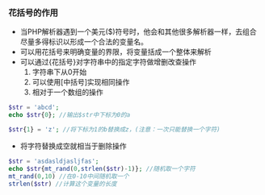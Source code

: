 ### 花括号的作用

* 当PHP解析器遇到一个美元($)符号时，他会和其他很多解析器一样，去组合尽量多得标识以形成一个合法的变量名。
* 可以用花括号来明确变量的界限，将变量括成一个整体来解析
* 可以通过{花括号}对字符串中的指定字符做增删改查操作
  1. 字符串下从0开始
  2. 可以使用[中括号]实现相同操作
  3. 相对于一个数组的操作
```PHP
$str = 'abcd';
echo $str{0}; //输出$str中下标为0的a

$str{1} = 'z'; //将下标为1的b替换成z，(注意：一次只能替换一个字符)
```
* 将字符替换成空就相当于删除操作

```PHP
$str = 'asdasldjasljfas';
echo $str{mt_rand(0,strlen($str)-1)}; //随机取一个字符
mt_rand(0,10) //在0-10中间随机取一个
strlen($str) //计算这个变量的长度
```
